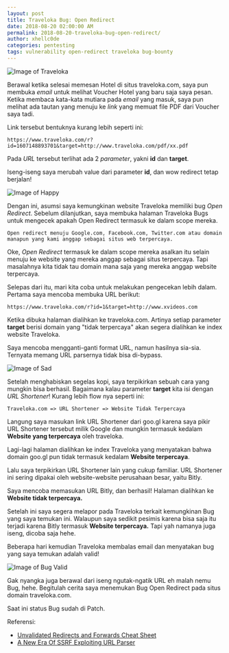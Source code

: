 ```yaml
---
layout: post
title: Traveloka Bug: Open Redirect
date: 2018-08-20 02:00:00 AM
permalink: 2018-08-20-traveloka-bug-open-redirect/
author: xhellc0de
categories: pentesting
tags: vulnerability open-redirect traveloka bug-bounty
---
```

![Image of Traveloka](https://raw.githubusercontent.com/noobsec/noobsec.github.io/master/images/tv.png)

Berawal ketika selesai memesan Hotel di situs traveloka.com, saya pun membuka *email* untuk melihat Voucher Hotel yang baru saja saya pesan. Ketika membaca kata-kata mutiara pada *email* yang masuk, saya pun melihat ada tautan yang menuju ke *link* yang memuat file PDF dari Voucher saya tadi. 

Link tersebut bentuknya kurang lebih seperti ini:
```
https://www.traveloka.com/r?id=1607148893701&target=http://www.traveloka.com/pdf/xx.pdf
```

Pada *URL* tersebut terlihat ada 2 *parameter*, yakni **id** dan **target**.

Iseng-iseng saya merubah value dari parameter **id**, dan wow redirect tetap berjalan!

![Image of Happy](https://raw.githubusercontent.com/noobsec/noobsec.github.io/master/images/happy.gif)

Dengan ini, asumsi saya kemungkinan website Traveloka memiliki bug *Open Redirect*. Sebelum dilanjutkan, saya membuka halaman Traveloka Bugs untuk mengecek apakah Open Redirect termasuk ke dalam scope mereka.

```
Open redirect menuju Google.com, Facebook.com, Twitter.com atau domain manapun yang kami anggap sebagai situs web terpercaya.
```

Oke, *Open Redirect* termasuk ke dalam scope mereka asalkan itu selain menuju ke website yang mereka anggap sebagai situs terpercaya. Tapi masalahnya kita tidak tau domain mana saja yang mereka anggap website terpercaya.

Selepas dari itu, mari kita coba untuk melakukan pengecekan lebih dalam. Pertama saya mencoba membuka URL berikut: 

```
https://www.traveloka.com/r?id=1&target=http://www.xvideos.com
```

Ketika dibuka halaman dialihkan ke traveloka.com. Artinya setiap parameter **target** berisi domain yang "tidak terpercaya" akan segera dialihkan ke index website Traveloka.

Saya mencoba mengganti-ganti format URL, namun hasilnya sia-sia. Ternyata memang URL parsernya tidak bisa di-bypass.

![Image of Sad](https://raw.githubusercontent.com/noobsec/noobsec.github.io/master/images/sad.gif)

Setelah menghabiskan segelas kopi, saya terpikirkan sebuah cara yang mungkin bisa berhasil. Bagaimana kalau parameter **target** kita isi dengan *URL Shortener*!
Kurang lebih flow nya seperti ini:

```
Traveloka.com => URL Shortener => Website Tidak Terpercaya
```

Langung saya masukan link URL Shortener dari goo.gl karena saya pikir URL Shortener tersebut milik Google dan mungkin termasuk kedalam **Website yang terpercaya** oleh traveloka.

Lagi-lagi halaman dialihkan ke index Traveloka yang menyatakan bahwa domain goo.gl pun tidak termasuk kedalam **Website terpercaya**.

Lalu saya terpikirkan URL Shortener lain yang cukup familiar. URL Shortener ini sering dipakai oleh website-website perusahaan besar, yaitu Bitly.

Saya mencoba memasukan URL Bitly, dan berhasil! Halaman dialihkan ke **Website tidak terpercaya.**

Setelah ini saya segera melapor pada Traveloka terkait kemungkinan Bug yang saya temukan ini. Walaupun saya sedikit pesimis karena bisa saja itu terjadi karena Bitly termasuk **Website terpercaya.** Tapi yah namanya juga iseng, dicoba saja hehe.

Beberapa hari kemudian Traveloka membalas email dan menyatakan bug yang saya temukan adalah valid!

![Image of Bug Valid](https://raw.githubusercontent.com/noobsec/noobsec.github.io/master/images/email_tv.jpg)

Gak nyangka juga berawal dari iseng ngutak-ngatik URL eh malah nemu Bug, hehe. Begitulah cerita saya menemukan Bug Open Redirect pada situs domain traveloka.com.

Saat ini status Bug sudah di Patch.

Referensi:
* [Unvalidated Redirects and Forwards Cheat Sheet](https://www.owasp.org/index.php/Unvalidated_Redirects_and_Forwards_Cheat_Sheet)
* [A New Era Of SSRF Exploiting URL Parser](https://www.blackhat.com/docs/us-17/thursday/us-17-Tsai-A-New-Era-Of-SSRF-Exploiting-URL-Parser-In-Trending-Programming-Languages.pdf)
